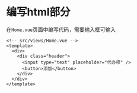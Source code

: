 # 编写html部分
在`Home.vue`页面中编写代码，需要输入框可输入
``` vue
<!-- src/views/Home.vue -->
<template>
  <div>
    <div class="header">
      <input type="text" placeholder="代办项" />
      <button>添加</button>
    </div>
  </div>
</template>
```
